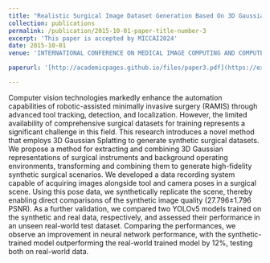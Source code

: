 ```yaml
---
title: "Realistic Surgical Image Dataset Generation Based On 3D Gaussian Splatting"
collection: publications
permalink: /publication/2015-10-01-paper-title-number-3
excerpt: 'This paper is accepted by MICCAI2024'
date: 2015-10-01
venue: 'INTERNATIONAL CONFERENCE ON MEDICAL IMAGE COMPUTING AND COMPUTER ASSISTED INTERVENTION(MICCAI) 2024'

paperurl: '[http://academicpages.github.io/files/paper3.pdf](https://export.arxiv.org/abs/2407.14846)'

---
```


Computer vision technologies markedly enhance the automation capabilities of robotic-assisted minimally invasive surgery (RAMIS) through advanced tool tracking, detection, and localization. However, the limited availability of comprehensive surgical datasets for training represents a significant challenge in this field. This research introduces a novel method that employs 3D Gaussian Splatting to generate synthetic surgical datasets. We propose a method for extracting and combining 3D Gaussian representations of surgical instruments and background operating environments, transforming and combining them to generate high-fidelity synthetic surgical scenarios. We developed a data recording system capable of acquiring images alongside tool and camera poses in a surgical scene. Using this pose data, we synthetically replicate the scene, thereby enabling direct comparisons of the synthetic image quality (27.796±1.796 PSNR). As a further validation, we compared two YOLOv5 models trained on the synthetic and real data, respectively, and assessed their performance in an unseen real-world test dataset. Comparing the performances, we observe an improvement in neural network performance, with the synthetic-trained model outperforming the real-world trained model by 12%, testing both on real-world data.
